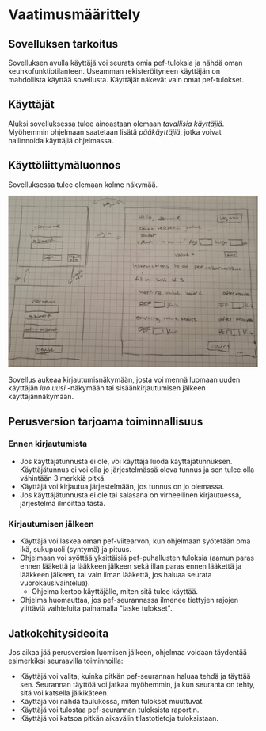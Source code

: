 # Vaatimusmäärittely

## Sovelluksen tarkoitus

Sovelluksen avulla käyttäjä voi seurata omia pef-tuloksia ja nähdä oman keuhkofunktiotilanteen. Useamman rekisteröityneen käyttäjän on mahdollista käyttää sovellusta. Käyttäjät näkevät vain omat pef-tulokset.

## Käyttäjät

Aluksi sovelluksessa tulee ainoastaan olemaan _tavallisia käyttäjiä_. Myöhemmin ohjelmaan saatetaan lisätä _pääkäyttäjiä_, jotka voivat hallinnoida käyttäjiä ohjelmassa.

## Käyttöliittymäluonnos
Sovelluksessa tulee olemaan kolme näkymää.

![alt text](image.png)

Sovellus aukeaa kirjautumisnäkymään, josta voi mennä luomaan uuden käyttäjän _luo uusi_ -näkymään tai sisäänkirjautumisen jälkeen käyttäjännäkymään.

## Perusversion tarjoama toiminnallisuus

### Ennen kirjautumista

- Jos käyttäjätunnusta ei ole, voi käyttäjä luoda käyttäjätunnuksen. Käyttäjätunnus ei voi olla jo järjestelmässä oleva tunnus ja sen tulee olla vähintään 3 merkkiä pitkä.
- Käyttäjä voi kirjautua järjestelmään, jos tunnus on jo olemassa.
- Jos käyttäjätunnusta ei ole tai salasana on virheellinen kirjautuessa, järjestelmä ilmoittaa tästä.

### Kirjautumisen jälkeen

- Käyttäjä voi laskea oman pef-viitearvon, kun ohjelmaan syötetään oma ikä, sukupuoli (syntymä) ja pituus.
- Ohjelmaan voi syöttää yksittäisiä pef-puhallusten tuloksia (aamun paras ennen lääkettä ja lääkkeen jälkeen sekä illan paras ennen lääkettä ja lääkkeen jälkeen, tai vain ilman lääkettä, jos haluaa seurata vuorokausivaihtelua).
    - Ohjelma kertoo käyttäjälle, miten sitä tulee käyttää.
- Ohjelma huomauttaa, jos pef-seurannassa ilmenee tiettyjen rajojen ylittäviä vaihteluita painamalla "laske tulokset".

## Jatkokehitysideoita

Jos aikaa jää perusversion luomisen jälkeen, ohjelmaa voidaan täydentää esimerkiksi seuraavilla toiminnoilla:

- Käyttäjä voi valita, kuinka pitkän pef-seurannan haluaa tehdä ja täyttää sen. Seurannan täyttöä voi jatkaa myöhemmin, ja kun seuranta on tehty, sitä voi katsella jälkikäteen.
- Käyttäjä voi nähdä taulukossa, miten tulokset muuttuvat.
- Käyttäjä voi tulostaa pef-seurannan tuloksista raportin.
- Käyttäjä voi katsoa pitkän aikavälin tilastotietoja tuloksistaan.